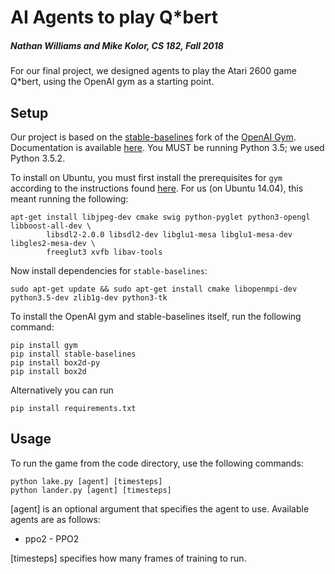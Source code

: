 # AI Agents to play Q*bert
##### Nathan Williams and Mike Kolor, CS 182, Fall 2018

For our final project, we designed agents to play the Atari 2600 game Q*bert, using the OpenAI gym as a starting point.

## Setup

Our project is based on the [stable-baselines](https://github.com/hill-a/stable-baselines) fork of the [OpenAI Gym](https://github.com/openai/gym).  Documentation is available [here](https://stable-baselines.readthedocs.io/en/master/).  You MUST be running Python 3.5; we used Python 3.5.2.

To install on Ubuntu, you must first install the prerequisites for `gym` according to the instructions found [here](https://github.com/openai/gym#installation).  For us (on Ubuntu 14.04), this meant running the following:

```
apt-get install libjpeg-dev cmake swig python-pyglet python3-opengl libboost-all-dev \
        libsdl2-2.0.0 libsdl2-dev libglu1-mesa libglu1-mesa-dev libgles2-mesa-dev \
        freeglut3 xvfb libav-tools
```

Now install dependencies for `stable-baselines`:

```
sudo apt-get update && sudo apt-get install cmake libopenmpi-dev python3.5-dev zlib1g-dev python3-tk
```

To install the OpenAI gym and stable-baselines itself, run the following command:

```
pip install gym
pip install stable-baselines
pip install box2d-py
pip install box2d
```

Alternatively you can run
```
pip install requirements.txt
```

## Usage

To run the game from the code directory, use the following commands:

```
python lake.py [agent] [timesteps]
python lander.py [agent] [timesteps]
```

\[agent\] is an optional argument that specifies the agent to use.  Available agents are as follows:
* ppo2 - PPO2

\[timesteps\] specifies how many frames of training to run.
